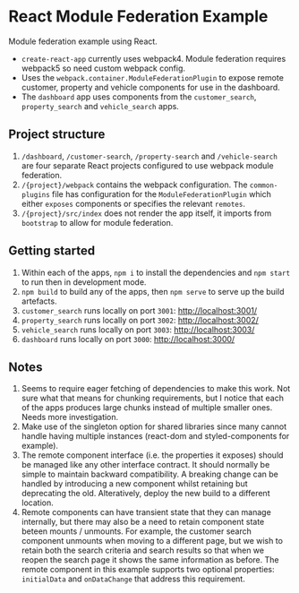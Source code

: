 # React Module Federation Example

Module federation example using React.

* `create-react-app` currently uses webpack4. Module federation requires webpack5 so need custom webpack config.
* Uses the `webpack.container.ModuleFederationPlugin` to expose remote customer, property and vehicle components for use in the dashboard.
* The `dashboard` app uses components from the `customer_search`, `property_search` and `vehicle_search` apps.

## Project structure

1. `/dashboard`, `/customer-search`, `/property-search` and `/vehicle-search` are four separate React projects configured to use webpack module federation.
1. `/{project}/webpack` contains the webpack configuration. The `common-plugins` file has configuration for the `ModuleFederationPlugin` which either `exposes` components or specifies the relevant `remotes`.
1. `/{project}/src/index` does not render the app itself, it imports from `bootstrap` to allow for module federation.

## Getting started

1. Within each of the apps, `npm i` to install the dependencies and `npm start` to run then in development mode.
1. `npm build` to build any of the apps, then `npm serve` to serve up the build artefacts.
1. `customer_search` runs locally on port `3001`: <http://localhost:3001/>
1. `property_search` runs locally on port `3002`: <http://localhost:3002/>
1. `vehicle_search` runs locally on port `3003`: <http://localhost:3003/>
1. `dashboard` runs locally on port `3000`: <http://localhost:3000/>

## Notes

1. Seems to require eager fetching of dependencies to make this work. Not sure what that means for chunking requirements, but I notice that each of the apps produces large chunks instead of multiple smaller ones. Needs more investigation.
1. Make use of the singleton option for shared libraries since many cannot handle having multiple instances (react-dom and styled-components for example).
1. The remote component interface (i.e. the properties it exposes) should be managed like any other interface contract. It should normally be simple to maintain backward compatibility. A breaking change can be handled by introducing a new component whilst retaining but deprecating the old. Alteratively, deploy the new build to a different location.
1. Remote components can have transient state that they can manage internally, but there may also be a need to retain component state beteen mounts / unmounts. For example, the customer search component unmounts when moving to a different page, but we wish to retain both the search criteria and search results so that when we reopen the search page it shows the same information as before. The remote component in this example supports two optional properties: `initialData` and `onDataChange` that address this requirement.
